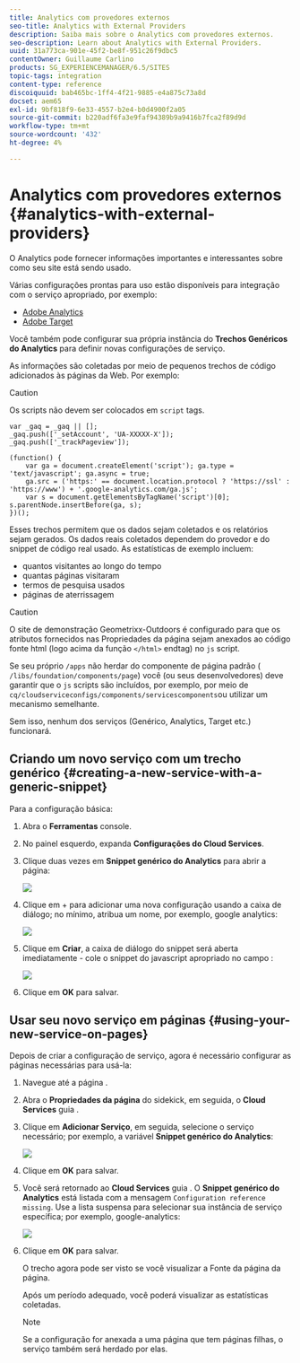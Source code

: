 ```yaml
---
title: Analytics com provedores externos
seo-title: Analytics with External Providers
description: Saiba mais sobre o Analytics com provedores externos.
seo-description: Learn about Analytics with External Providers.
uuid: 31a773ca-901e-45f2-be8f-951c26f9dbc5
contentOwner: Guillaume Carlino
products: SG_EXPERIENCEMANAGER/6.5/SITES
topic-tags: integration
content-type: reference
discoiquuid: bab465bc-1ff4-4f21-9885-e4a875c73a8d
docset: aem65
exl-id: 9bf818f9-6e33-4557-b2e4-b0d4900f2a05
source-git-commit: b220adf6fa3e9faf94389b9a9416b7fca2f89d9d
workflow-type: tm+mt
source-wordcount: '432'
ht-degree: 4%

---
```


# Analytics com provedores externos {#analytics-with-external-providers}

O Analytics pode fornecer informações importantes e interessantes sobre como seu site está sendo usado.

Várias configurações prontas para uso estão disponíveis para integração com o serviço apropriado, por exemplo:

* [Adobe Analytics](/help/sites-administering/adobeanalytics.md)
* [Adobe Target](/help/sites-administering/target.md)

Você também pode configurar sua própria instância do **Trechos Genéricos do Analytics** para definir novas configurações de serviço.

As informações são coletadas por meio de pequenos trechos de código adicionados às páginas da Web. Por exemplo:

>[!CAUTION]
>
>Os scripts não devem ser colocados em `script` tags.

```
var _gaq = _gaq || [];
_gaq.push(['_setAccount', 'UA-XXXXX-X']);
_gaq.push(['_trackPageview']);

(function() {
    var ga = document.createElement('script'); ga.type = 'text/javascript'; ga.async = true;
    ga.src = ('https:' == document.location.protocol ? 'https://ssl' : 'https://www') + '.google-analytics.com/ga.js';
    var s = document.getElementsByTagName('script')[0]; s.parentNode.insertBefore(ga, s);
})();
```

Esses trechos permitem que os dados sejam coletados e os relatórios sejam gerados. Os dados reais coletados dependem do provedor e do snippet de código real usado. As estatísticas de exemplo incluem:

* quantos visitantes ao longo do tempo
* quantas páginas visitaram
* termos de pesquisa usados
* páginas de aterrissagem

>[!CAUTION]
>
>O site de demonstração Geometrixx-Outdoors é configurado para que os atributos fornecidos nas Propriedades da página sejam anexados ao código fonte html (logo acima da função `</html>` endtag) no `js` script.
>
>Se seu próprio `/apps` não herdar do componente de página padrão ( `/libs/foundation/components/page`) você (ou seus desenvolvedores) deve garantir que o `js` scripts são incluídos, por exemplo, por meio de `cq/cloudserviceconfigs/components/servicescomponents`ou utilizar um mecanismo semelhante.
>
>Sem isso, nenhum dos serviços (Genérico, Analytics, Target etc.) funcionará.

## Criando um novo serviço com um trecho genérico {#creating-a-new-service-with-a-generic-snippet}

Para a configuração básica:

1. Abra o **Ferramentas** console.
1. No painel esquerdo, expanda **Configurações do Cloud Services**.
1. Clique duas vezes em **Snippet genérico do Analytics** para abrir a página:

   ![](assets/analytics_genericoverview.png)

1. Clique em + para adicionar uma nova configuração usando a caixa de diálogo; no mínimo, atribua um nome, por exemplo, google analytics:

   ![](assets/analytics_addconfig.png)

1. Clique em **Criar**, a caixa de diálogo do snippet será aberta imediatamente - cole o snippet do javascript apropriado no campo :

   ![](assets/analytics_snippet.png)

1. Clique em **OK** para salvar.

## Usar seu novo serviço em páginas {#using-your-new-service-on-pages}

Depois de criar a configuração de serviço, agora é necessário configurar as páginas necessárias para usá-la:

1. Navegue até a página .
1. Abra o **Propriedades da página** do sidekick, em seguida, o **Cloud Services** guia .
1. Clique em **Adicionar Serviço**, em seguida, selecione o serviço necessário; por exemplo, a variável **Snippet genérico do Analytics**:

   ![](assets/analytics_selectservice.png)

1. Clique em **OK** para salvar.
1. Você será retornado ao **Cloud Services** guia . O **Snippet genérico do Analytics** está listada com a mensagem `Configuration reference missing`. Use a lista suspensa para selecionar sua instância de serviço específica; por exemplo, google-analytics:

   ![](assets/analytics_selectspecificservice.png)

1. Clique em **OK** para salvar.

   O trecho agora pode ser visto se você visualizar a Fonte da página da página.

   Após um período adequado, você poderá visualizar as estatísticas coletadas.

   >[!NOTE]
   >
   >Se a configuração for anexada a uma página que tem páginas filhas, o serviço também será herdado por elas.
